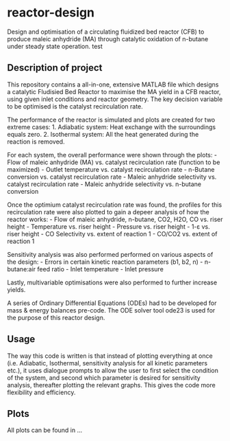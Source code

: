 # reactor-design 

Design and optimisation of a circulating fluidized bed reactor (CFB) to produce maleic anhydride (MA) through catalytic oxidation of n-butane under steady state operation. test 

## Description of project
This repository contains a all-in-one, extensive MATLAB file which designs a catalytic Fludisied Bed Reactor to maximise the MA yield in a CFB reactor, using given inlet conditions and reactor geometry. The key decision variable to be optimised is the catalyst recirculation rate. 

The performance of the reactor is simulated and plots are created for two extreme cases:
    1. Adiabatic system: Heat exchange with the surroundings equals zero. 
    2. Isothermal system: All the heat generated during the reaction is removed.

For each system, the overall performance were shown through the plots:
    - Flow of maleic anhydride (MA) vs. catalyst recirculation rate (function to be maximized)
    - Outlet temperature vs. catalyst recirculation rate 
    - n-Butane conversion vs. catalyst recirculation rate 
    - Maleic anhydride selectivity vs. catalyst recirculation rate 
    - Maleic anhydride selectivity vs. n-butane conversion 

Once the optimium catalyst recirculation rate was found, the profiles for this recirculation rate were also plotted to gain a depeer analysis of how the reactor works:
    - Flow of maleic anhydride, n-butane, CO2, H2O, CO vs. riser height 
    - Temperature vs. riser height 
    - Pressure vs. riser height
    - 1-ɛ vs. riser height 
    - CO Selectivity vs. extent of reaction 1
    - CO/CO2 vs. extent of reaction 1 

Sensitivity analysis was also performed performed on various aspects of the design:
    - Errors in certain kinetic reaction parameters (b1, b2, n)
    - n-butane:air feed ratio
    - Inlet temperature
    - Inlet pressure 

Lastly, multivariable optimisations were also performed to further increase yields.

A series of Ordinary Differential Equations (ODEs) had to be developed for mass & energy balances pre-code. The ODE solver tool ode23 is used for the purpose of this reactor design.

## Usage 
The way this code is written is that instead of plotting everything at once (i.e. Adiabatic, Isothermal, sensitivity analysis for all kinetic parameters etc.), it uses dialogue prompts to allow the user to first select the condition of the system, and second which parameter is desired for sensitivity analysis, thereafter plotting the relevant graphs. This gives the code more flexibility and efficiency. 

## Plots
All plots can be found in ...
